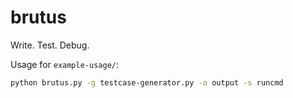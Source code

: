 # brutus

Write. Test. Debug.


Usage for `example-usage/`:

``` sh
python brutus.py -g testcase-generator.py -o output -s runcmd
```
